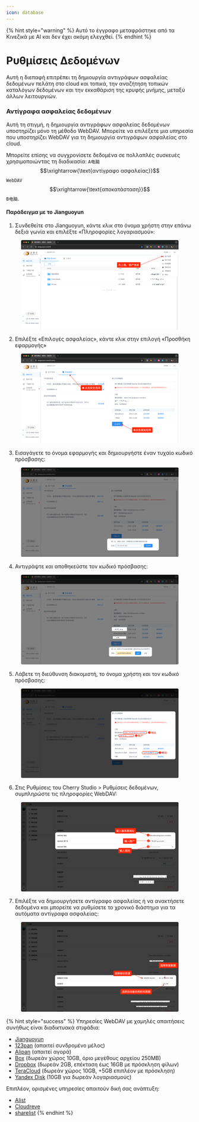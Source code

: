 ```yaml
---
icon: database
---
```


{% hint style="warning" %}
Αυτό το έγγραφο μεταφράστηκε από τα Κινεζικά με AI και δεν έχει ακόμη ελεγχθεί.
{% endhint %}

# Ρυθμίσεις Δεδομένων

Αυτή η διεπαφή επιτρέπει τη δημιουργία αντιγράφων ασφαλείας δεδομένων πελάτη στο cloud και τοπικά, την αναζήτηση τοπικών καταλόγων δεδομένων και την εκκαθάριση της κρυφής μνήμης, μεταξύ άλλων λειτουργιών.

### Αντίγραφα ασφαλείας δεδομένων

Αυτή τη στιγμή, η δημιουργία αντιγράφων ασφαλείας δεδομένων υποστηρίζει μόνο τη μέθοδο WebDAV. Μπορείτε να επιλέξετε μια υπηρεσία που υποστηρίζει WebDAV για τη δημιουργία αντιγράφων ασφαλείας στο cloud.

Μπορείτε επίσης να συγχρονίσετε δεδομένα σε πολλαπλές συσκευές χρησιμοποιώντας τη διαδικασία: `A电脑` $$\xrightarrow{\text{αντίγραφο ασφαλείας}}$$ `WebDAV` $$\xrightarrow{\text{αποκατάσταση}}$$ `B电脑`.

#### Παράδειγμα με το Jianguoyun

1. Συνδεθείτε στο Jianguoyun, κάντε κλικ στο όνομα χρήστη στην επάνω δεξιά γωνία και επιλέξτε «Πληροφορίες λογαριασμού»:

<figure><img src="../../../.gitbook/assets/image (39).png" alt=""><figcaption></figcaption></figure>

2. Επιλέξτε «Επιλογές ασφαλείας», κάντε κλικ στην επιλογή «Προσθήκη εφαρμογής»

<figure><img src="../../../.gitbook/assets/image (40).png" alt=""><figcaption></figcaption></figure>

3. Εισαγάγετε το όνομα εφαρμογής και δημιουργήστε έναν τυχαίο κωδικό πρόσβασης:

<figure><img src="../../../.gitbook/assets/image (41).png" alt=""><figcaption></figcaption></figure>

4. Αντιγράψτε και αποθηκεύστε τον κωδικό πρόσβασης:

<figure><img src="../../../.gitbook/assets/image (42).png" alt=""><figcaption></figcaption></figure>

5. Λάβετε τη διεύθυνση διακομιστή, το όνομα χρήστη και τον κωδικό πρόσβασης:

<figure><img src="../../../.gitbook/assets/image (43).png" alt=""><figcaption></figcaption></figure>

6. Στις Ρυθμίσεις του Cherry Studio > Ρυθμίσεις δεδομένων, συμπληρώστε τις πληροφορίες WebDAV:

<figure><img src="../../../.gitbook/assets/image (48).png" alt=""><figcaption></figcaption></figure>

7. Επιλέξτε να δημιουργήσετε αντίγραφο ασφαλείας ή να ανακτήσετε δεδομένα και μπορείτε να ρυθμίσετε το χρονικό διάστημα για τα αυτόματα αντίγραφα ασφαλείας:

<figure><img src="../../../.gitbook/assets/image (47).png" alt=""><figcaption></figcaption></figure>

{% hint style="success" %}
Υπηρεσίες WebDAV με χαμηλές απαιτήσεις συνήθως είναι διαδικτυακά στιφάδια:

* [Jianguoyun](https://www.jianguoyun.com/)
* [123pan](https://www.123pan.com/) (απαιτεί συνδρομένο μέλος)
* [Alipan](https://www.alipan.com/) (απαιτεί αγορά)
* [Box](https://www.box.com/) (δωρεάν χώρος 10GB, όριο μεγέθους αρχείου 250MB)
* [Dropbox](https://www.dropbox.com/) (δωρεάν 2GB, επέκταση έως 16GB με πρόσκληση φίλων)
* [TeraCloud](https://teracloud.jp/en/) (δωρεάν χώρος 10GB, +5GB επιπλέον με πρόσκληση)
* [Yandex Disk](https://disk.yandex.com/) (10GB για δωρεάν λογαριασμούς)

Επιπλέον, ορισμένες υπηρεσίες απαιτούν δική σας ανάπτυξη:

* [Alist](https://alist.nn.ci/zh/)
* [Cloudreve](https://cloudreve.org/)
* [sharelist](https://github.com/reruin/sharelist)
{% endhint %}